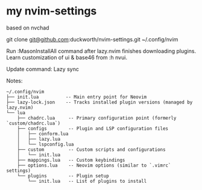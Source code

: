 # my nvim-settings

based on nvchad

git clone git@github.com:duckworth/nvim-settings.git ~/.config/nvim

Run :MasonInstallAll command after lazy.nvim finishes downloading plugins.
Learn customization of ui & base46 from :h nvui.

Update command:
   Lazy sync 

Notes:

    ~/.config/nvim
    ├── init.lua          -- Main entry point for Neovim
    ├── lazy-lock.json    -- Tracks installed plugin versions (managed by lazy.nvim)
    └── lua
        ├── chadrc.lua     -- Primary configuration point (formerly `custom/chadrc.lua`)
        ├── configs        -- Plugin and LSP configuration files
        │   ├── conform.lua
        │   ├── lazy.lua
        │   └── lspconfig.lua
        ├── custom         -- Custom scripts and configurations
        │   └── init.lua
        ├── mappings.lua   -- Custom keybindings
        ├── options.lua    -- Neovim options (similar to `.vimrc` settings)
        └── plugins        -- Plugin setup
            └── init.lua   -- List of plugins to install
  

